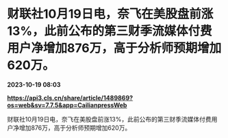 # 财联社10月19日电，奈飞在美股盘前涨13%，此前公布的第三财季流媒体付费用户净增加876万，高于分析师预期增加620万。

**2023-10-19 08:03**

**https://api3.cls.cn/share/article/1489869?os=web&sv=7.7.5&app=CailianpressWeb**

财联社10月19日电，奈飞在美股盘前涨13%，此前公布的第三财季流媒体付费用户净增加876万，高于分析师预期增加620万。